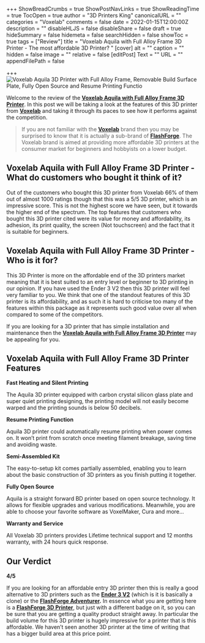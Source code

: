 +++
ShowBreadCrumbs = true
ShowPostNavLinks = true
ShowReadingTime = true
TocOpen = true
author = "3D Printers King"
canonicalURL = ""
categories = "Voxelab"
comments = false
date = 2022-01-15T12:00:00Z
description = ""
disableHLJS = false
disableShare = false
draft = true
hideSummary = false
hidemeta = false
searchHidden = false
showToc = true
tags = ["Review"]
title = "Voxelab Aquila with Full Alloy Frame 3D Printer - The most affordable 3D Printer? "
[cover]
alt = ""
caption = ""
hidden = false
image = ""
relative = false
[editPost]
Text = ""
URL = ""
appendFilePath = false

+++
![Voxelab Aquila 3D Printer with Full Alloy Frame, Removable Build Surface Plate, Fully Open Source and Resume Printing Functio](https://images-na.ssl-images-amazon.com/images/I/61pCj0z8r0S._AC_UL604_SR604,400_.jpg)

Welcome to the review of the [**Voxelab Aquila with Full Alloy Frame 3D Printer**](#).  In this post we will be taking a look at the features of this 3D printer from [**Voxelab**](#) and taking it through its paces to see how it performs against the competition.

> If you are not familiar with the [**Voxelab**](/categories/voxelab) brand then you may be surprised to know that it is actually a sub-brand of [**FlashForge**](/categories/flashforge).  The Voxelab brand is aimed at providing more affordable 3D printers at the consumer market for beginners and hobbyists on a lower budget.

## Voxelab Aquila with Full Alloy Frame 3D Printer - What do customers who bought it think of it?

Out of the customers who bought this 3D printer from Voxelab 66% of them out of almost 1000 ratings though that this was a 5/5 3D printer, which is an impressive score.  This is not the highest score we have seen, but it towards the higher end of the spectrum.  The top features that customers who bought this 3D printer cited were its value for money and affordability, its adhesion, its print quality, the screen (Not touchscreen) and the fact that it is suitable for beginners.

## Voxelab Aquila with Full Alloy Frame 3D Printer - Who is it for?

This 3D Printer is more on the affordable end of the 3D printers market meaning that it is best suited to an entry level or beginner to 3D printing in our opinion.  If you have used the Ender 3 V2 then this 3D printer will feel very familiar to you.  We think that one of the standout features of this 3D printer is its affordability, and as such it is hard to criticise too many of the features within this package as it represents such good value over all when compared to some of the competitors.

If you are looking for a 3D printer that has simple installation and maintenance then the [**Voxelab Aquila with Full Alloy Frame 3D Printer**](#) may be appealing for you.

## Voxelab Aquila with Full Alloy Frame 3D Printer Features

**Fast Heating and Silent Printing**

The Aquila 3D printer equipped with carbon crystal silicon glass plate and super quiet printing designing, the printing model will not easily become warped and the printing sounds is below 50 decibels.

**Resume Printing Function**

Aquila 3D printer could automatically resume printing when power comes on. It won’t print from scratch once meeting filament breakage, saving time and avoiding waste.

**Semi-Assembled Kit**

The easy-to-setup kit comes partially assembled, enabling you to learn about the basic construction of 3D printers as you finish putting it together.

**Fully Open Source**

Aquila is a straight forward BD printer based on open source technology. It allows for flexible upgrades and various modifications. Meanwhile, you are able to choose your favorite software as VoxelMaker, Cura and more...

**Warranty and Service**

All Voxelab 3D printers provides Lifetime technical support and 12 months warranty, with 24 hours quick response.

## Our Verdict

**4/5**

If you are looking for an affordable entry 3D printer then this is really a good alternative to 3D printers such as the [**Ender 3 V2**](/posts/official-creality-ender-3-3d-printer/) (which is it is basically a clone) or the [**FlashForge Adventurer**](#)**.**  In essence what you are getting here is a [**FlashForge 3D Printer**](#), but just with a different badge on it, so you can be sure that you are getting a quality product straight away.  In particular the build volume for this 3D printer is hugely impressive for a printer that is this affordable.  We haven’t seen another 3D printer at the time of writing that has a bigger build area at this price point.